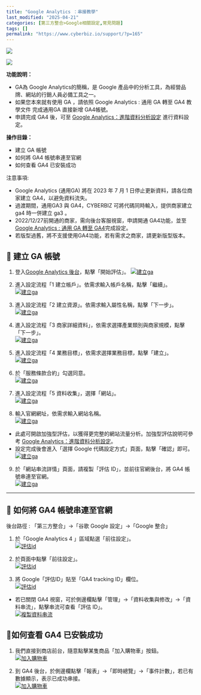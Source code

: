 ```yaml
---
title: "Google Analytics ：串接教學"
last_modified: "2025-04-21"
categories: [第三方整合>Google相關設定,常見問題]
tags: []
permalink: "https://www.cyberbiz.io/support/?p=165"
---
```


![](https://www.cyberbiz.io/support/wp-content/uploads/適用站別.png)

[![](https://www.cyberbiz.io/support/wp-content/uploads/台灣站.png)](https://www.cyberbiz.io/support/?page_id=2490)

**功能說明：**  

* GA為 Google Analytics的簡稱，是 Google 產品中的分析工具，為經營品牌、網站的行銷人員必備工具之一。 
* 如果您本來就有使用 GA ，請依照 Google Analytics : 通用 GA 轉至 GA4 教學文件 完成通用GA 直接新增 GA4帳號。 
* 申請完成 GA4 後，可至 [Google Analytics：進階資料分析設定](https://www.cyberbiz.io/support/?p=36980) 進行資料設定。

**操作目錄：**

* 建立 GA 帳號
* 如何將 GA4 帳號串連至官網
* 如何查看 GA4 已安裝成功

注意事項:  

* Google Analytics (通用GA) 將在 2023 年 7 月 1 日停止更新資料，請各位商家建立 GA4，以避免資料流失。
* 過渡期間，通用GA3 與 GA4，CYBERBIZ 可將代碼同時輸入，提供商家建立 ga4 時一併建立 ga3 。
* 2022/12/27前開通的商家，需向後台客服視窗，申請開通 GA4功能，並至 [Google Analytics : 通用 GA 轉至 GA4](https://www.cyberbiz.io/support/?p=35608)完成設定。
* 若版型過舊，將不支援使用GA4功能，若有需求之商家，請更新版型版本。



## 📌 建立 GA 帳號



1. 登入[Google Analytics 後台](https://analytics.google.com/analytics/web/)，點擊「開始評估」。 [![建立ga](https://www.cyberbiz.io/support/wp-content/uploads/Google-Analytics-：串接教學01.png)](https://www.cyberbiz.io/support/wp-content/uploads/Google-Analytics-：串接教學01.png)


2. 進入設定流程「1 建立帳戶」。依需求輸入帳戶名稱，點擊「繼續」。  
[![建立ga](https://www.cyberbiz.io/support/wp-content/uploads/Google-Analytics-：串接教學02.png)](https://www.cyberbiz.io/support/wp-content/uploads/Google-Analytics-：串接教學02.png)



3. 進入設定流程「2 建立資源」。依需求輸入屬性名稱，點擊「下一步」。  
[![建立ga](https://www.cyberbiz.io/support/wp-content/uploads/Google-Analytics-：串接教學03.png)](https://www.cyberbiz.io/support/wp-content/uploads/Google-Analytics-：串接教學03.png)



4. 進入設定流程「3 商家詳細資料」，依需求選擇產業類別與商家規模，點擊「下一步」。  
[![建立ga](https://www.cyberbiz.io/support/wp-content/uploads/Google-Analytics-：串接教學04.png)](https://www.cyberbiz.io/support/wp-content/uploads/Google-Analytics-：串接教學04.png)



5. 進入設定流程「4 業務目標」，依需求選擇業務目標，點擊「建立」。  
[![建立ga](https://www.cyberbiz.io/support/wp-content/uploads/Google-Analytics-：串接教學05.png)](https://www.cyberbiz.io/support/wp-content/uploads/Google-Analytics-：串接教學05.png)



6. 於「服務條款合約」勾選同意。  
[![建立ga](https://www.cyberbiz.io/support/wp-content/uploads/Google-Analytics-：串接教學06.png)](https://www.cyberbiz.io/support/wp-content/uploads/Google-Analytics-：串接教學06.png)



7. 進入設定流程「5 資料收集」，選擇「網站」。  
[![建立ga](https://www.cyberbiz.io/support/wp-content/uploads/Google-Analytics-：串接教學07.png)](https://www.cyberbiz.io/support/wp-content/uploads/Google-Analytics-：串接教學07.png)



8. 輸入官網網址，依需求輸入網站名稱。  
[![建立ga](https://www.cyberbiz.io/support/wp-content/uploads/Google-Analytics-：串接教學08.png)](https://www.cyberbiz.io/support/wp-content/uploads/Google-Analytics-：串接教學08.png)

* 此處可開啟加強型評估，以獲得更完整的網站流量分析。加強型評估說明可參考 [Google Analytics：進階資料分析設定](https://www.cyberbiz.io/support/?p=36980)。
* 設定完成後會進入「選擇 Google 代碼設定方式」頁面，點擊「確認」即可。  
[![建立ga](https://www.cyberbiz.io/support/wp-content/uploads/Google-Analytics-：串接教學09.png)](https://www.cyberbiz.io/support/wp-content/uploads/Google-Analytics-：串接教學09.png)

9. 於「網站串流詳情」頁面，請複製「評估 ID」，並前往官網後台，將 GA4 帳號串連至官網。  
[![建立ga](https://www.cyberbiz.io/support/wp-content/uploads/Google-Analytics-：串接教學10.png)](https://www.cyberbiz.io/support/wp-content/uploads/Google-Analytics-：串接教學10.png)

* * *

## 📌 如何將 GA4 帳號串連至官網


後台路徑 : 「第三方整合」→「谷歌 Google 設定」→「Google 整合」  

1. 於「Google Analytics 4 」區域點選「前往設定」。  
[![評估id](https://www.cyberbiz.io/support/wp-content/uploads/Screenshot-2023-10-05-at-12.30.12-PM.png)](https://www.cyberbiz.io/support/wp-content/uploads/Screenshot-2023-10-05-at-12.30.12-PM.png)

2. 於頁面中點擊「前往設定」。  
[![評估id](https://www.cyberbiz.io/support/wp-content/uploads/Google-Analytics-：串接申請教學10.png)](https://www.cyberbiz.io/support/wp-content/uploads/Google-Analytics-：串接申請教學10.png)



3. 將 Google「評估ID」貼至「GA4 tracking ID」欄位。  
[![評估id](https://www.cyberbiz.io/support/wp-content/uploads/Screenshot-2023-10-05-at-12.12.21-PM.png)](https://www.cyberbiz.io/support/wp-content/uploads/Screenshot-2023-10-05-at-12.12.21-PM.png)

* 若已關閉 GA4 視窗，可於側邊欄點擊「管理」→「資料收集與修改」→「資料串流」，點擊串流可查看「評估 ID」。  
[![複製資料串流](https://www.cyberbiz.io/support/wp-content/uploads/Google-Analytics-：串接教學11.png)](https://www.cyberbiz.io/support/wp-content/uploads/Google-Analytics-：串接教學11.png)



## 📌如何查看 GA4 已安裝成功



1. 我們直接到商店前台，隨意點擊某隻商品「加入購物車」按鈕。  
[![加入購物車](https://www.cyberbiz.io/support/wp-content/uploads/Google-Analytics通用-GA-轉至-GA412.png)](https://www.cyberbiz.io/support/wp-content/uploads/Google-Analytics通用-GA-轉至-GA412.png)




2. 到 GA4 後台，於側邊欄點擊「報表」→「即時總覽」→「事件計數」，若已有數據顯示，表示已成功串接。  
[![加入購物車](https://www.cyberbiz.io/support/wp-content/uploads/Google-Analytics通用-GA-轉至-GA413.png)](https://www.cyberbiz.io/support/wp-content/uploads/Google-Analytics通用-GA-轉至-GA413.png)






